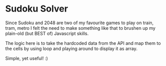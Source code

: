 
# Sudoku Solver

Since Sudoku and 2048 are two of my favourite games to play on train, tram, metro I felt the need to make something like that to brushen up my plain-old (but BEST of) Javascript skills.

The logic here is to take the hardcoded data from the API and map them to the cells by using loop and playing around to display it as array. 

Simple, yet useful! :)

